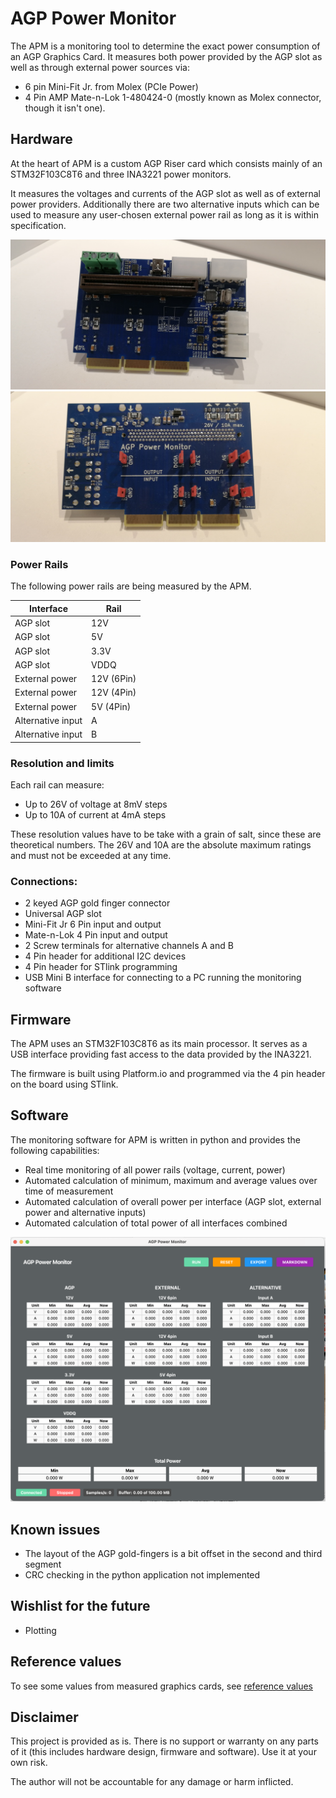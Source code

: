 # AGP Power Monitor

The APM is a monitoring tool to determine the exact power consumption of an AGP Graphics Card.
It measures both power provided by the AGP slot as well as through external power sources via: 

- 6 pin Mini-Fit Jr. from Molex (PCIe Power) 
- 4 Pin AMP Mate-n-Lok 1-480424-0 (mostly known as Molex connector, though it isn't one).

## Hardware

At the heart of APM is a custom AGP Riser card which consists mainly of an STM32F103C8T6 and three INA3221 power monitors. 

It measures the voltages and currents of the AGP slot as well as of external power providers. Additionally there are two alternative inputs which can be used to measure any user-chosen external power rail as long as it is within specification.


![APM front](./pictures/apm_front.jpg)
![APM back](./pictures/apm_back.jpg)

### Power Rails

The following power rails are being measured by the APM.

| Interface | Rail |
| -- | -- |
| AGP slot | 12V |
| AGP slot | 5V |
| AGP slot | 3.3V |
| AGP slot | VDDQ |
| External power | 12V (6Pin) |
| External power | 12V (4Pin) |
| External power | 5V (4Pin) |
| Alternative input | A |
| Alternative input | B |

### Resolution and limits

Each rail can measure:

- Up to 26V of voltage at 8mV steps
- Up to 10A of current at 4mA steps

These resolution values have to be take with a grain of salt, since these are theoretical numbers. The 26V and 10A are the absolute maximum ratings and must not be exceeded at any time.

### Connections:

- 2 keyed AGP gold finger connector
- Universal AGP slot
- Mini-Fit Jr 6 Pin input and output
- Mate-n-Lok 4 Pin input and output
- 2 Screw terminals for alternative channels A and B
- 4 Pin header for additional I2C devices
- 4 Pin header for STlink programming
- USB Mini B interface for connecting to a PC running the monitoring software

## Firmware

The APM uses an STM32F103C8T6 as its main processor. It serves as a USB interface providing fast access to the data provided by the INA3221.

The firmware is built using Platform.io and programmed via the 4 pin header on the board using STlink.

## Software

The monitoring software for APM is written in python and provides the following capabilities:

- Real time monitoring of all power rails (voltage, current, power)
- Automated calculation of minimum, maximum and average values over time of measurement
- Automated calculation of overall power per interface (AGP slot, external power and alternative inputs)
- Automated calculation of total power of all interfaces combined
  
![apm software](./pictures/interface.png)

## Known issues

- The layout of the AGP gold-fingers is a bit offset in the second and third segment
- CRC checking in the python application not implemented

## Wishlist for the future

- Plotting

## Reference values

To see some values from measured graphics cards, see [reference values](https://tehsiggi.github.io/agp-power-monitor/)

## Disclaimer

This project is provided as is. There is no support or warranty on any parts of it (this includes hardware design, firmware and software). Use it at your own risk.

The author will not be accountable for any damage or harm inflicted.